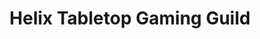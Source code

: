 ---
title: "Helix Tabletop Gaming Guild"
url: /bloomsburg/helix-tabletop-gaming-guild/
shop: Spiele
---